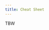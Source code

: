 ```yaml
---
title: Cheat Sheet
---
```


<!-- Active User: Cheat Sheet - Provides a condensed set of formulas, short cuts, or other hard to remember items -->

TBW
